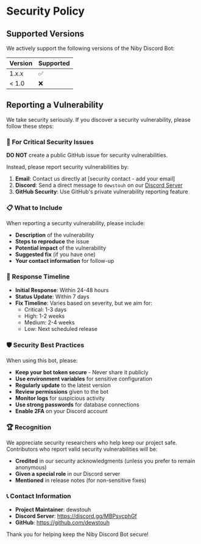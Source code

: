 # Security Policy

## Supported Versions

We actively support the following versions of the Niby Discord Bot:

| Version | Supported          |
| ------- | ------------------ |
| 1.x.x   | :white_check_mark: |
| < 1.0   | :x:                |

## Reporting a Vulnerability

We take security seriously. If you discover a security vulnerability, please follow these steps:

### 🚨 For Critical Security Issues

**DO NOT** create a public GitHub issue for security vulnerabilities.

Instead, please report security vulnerabilities by:

1. **Email**: Contact us directly at [security contact - add your email]
2. **Discord**: Send a direct message to `dewstouh` on our [Discord Server](https://discord.gg/MBPsvcphGf)
3. **GitHub Security**: Use GitHub's private vulnerability reporting feature

### 📋 What to Include

When reporting a security vulnerability, please include:

- **Description** of the vulnerability
- **Steps to reproduce** the issue
- **Potential impact** of the vulnerability
- **Suggested fix** (if you have one)
- **Your contact information** for follow-up

### 🔄 Response Timeline

- **Initial Response**: Within 24-48 hours
- **Status Update**: Within 7 days
- **Fix Timeline**: Varies based on severity, but we aim for:
  - Critical: 1-3 days
  - High: 1-2 weeks
  - Medium: 2-4 weeks
  - Low: Next scheduled release

### 🛡️ Security Best Practices

When using this bot, please:

- **Keep your bot token secure** - Never share it publicly
- **Use environment variables** for sensitive configuration
- **Regularly update** to the latest version
- **Review permissions** given to the bot
- **Monitor logs** for suspicious activity
- **Use strong passwords** for database connections
- **Enable 2FA** on your Discord account

### 🏆 Recognition

We appreciate security researchers who help keep our project safe. Contributors who report valid security vulnerabilities will be:

- **Credited** in our security acknowledgments (unless you prefer to remain anonymous)
- **Given a special role** in our Discord server
- **Mentioned** in release notes (for non-sensitive fixes)

### 📞 Contact Information

- **Project Maintainer**: dewstouh
- **Discord Server**: https://discord.gg/MBPsvcphGf
- **GitHub**: https://github.com/dewstouh

Thank you for helping keep the Niby Discord Bot secure!
